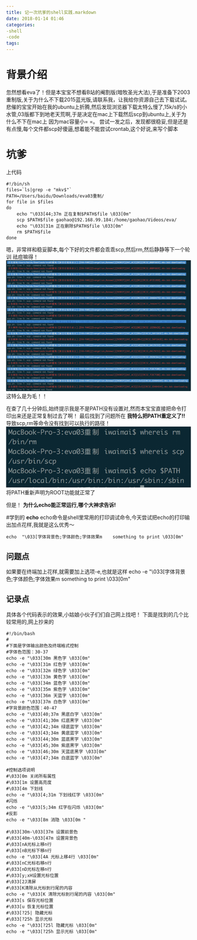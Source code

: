 ```yaml
---
title: 记一次坑爹的shell实践.markdown
date: 2018-01-14 01:46
categories: 
-shell
-code
tags: 
---
```

# 背景介绍
忽然想看eva了！但是本宝宝不想看B站的阉割版(暗牧圣光大法),于是准备下2003重制版,关于为什么不下载2015蓝光版,请联系我，让我给你资源自己去下载试试。
悲催的宝宝开始在我的ubuntu上折腾,然后发现浏览器下载太特么慢了,15k/s的小水管,03版都下到地老天荒啊,于是决定在mac上下载然后scp到ubuntu上,关于为什么不下在mac上
因为mac容量小= =。
尝试一发之后，发现都很稳妥,但是还是有点慢,每个文件都scp好傻逼,想着能不能尝试crontab,这个好说,来写个脚本

# 坑爹
上代码
```shell
#!/bin/sh
files=`ls|grep -e "mkv$"`
PATH=/Users/baidu/Downloads/eva03重制/
for file in $files
do
    echo "\033[44;37m 正在复制$PATH$file \033[0m"
    scp $PATH$file gaohao@192.168.99.184:/home/gaohao/Videos/eva/
    echo "\033[31m 正在删除$PATH$file \033[0m"
    rm $PATH$file
done
```
嗯，非常祥和稳妥脚本,每个下好的文件都会乖乖scp,然后rm,然后静静等下一个轮训
祛痘嘛得！
![命令无法找到](/uploads/shell/command_not_found.png)
这特么是为毛！！

在查了几十分钟后,始终提示我是不是PATH没有设置对,然而本宝宝直接把命令打印出来还是正常复制过去了啊！
最后找到了问题所在
**我特么把PATH重定义了!!**
导致scp,rm等命令没有找到可以执行的路径！
![PATH路径](/uploads/shell/PATH.png)
将PATH重新声明为ROOT功能就正常了

但是！
**为什么echo能正常运行,哪个大神求告诉!**

#学到的
**echo**
echo命令是shell里常用的打印调试命令,今天尝试把echo的打印输出加点花样,我就是这么优秀～
```shell
echo  "\033[字体背景色;字体颜色;字体效果m    something to print \033[0m"
```
## 问题点
如果要在终端加上花样,就需要加上选项-e,也就是这样
echo -e "\033[字体背景色;字体颜色;字体效果m    something to print \033[0m"
## 记录点
具体各个代码表示的效果,小姑娘小伙子们们自己网上找吧！
下面是找到的几个比较常用的,网上抄来的
```shell
#!/bin/bash
#
#下面是字体输出颜色及终端格式控制
#字体色范围：30-37
echo -e "\033[30m 黑色字 \033[0m"
echo -e "\033[31m 红色字 \033[0m"
echo -e "\033[32m 绿色字 \033[0m"
echo -e "\033[33m 黄色字 \033[0m"
echo -e "\033[34m 蓝色字 \033[0m"
echo -e "\033[35m 紫色字 \033[0m"
echo -e "\033[36m 天蓝字 \033[0m"
echo -e "\033[37m 白色字 \033[0m"
#字背景颜色范围：40-47
echo -e "\033[40;37m 黑底白字 \033[0m"
echo -e "\033[41;30m 红底黑字 \033[0m"
echo -e "\033[42;34m 绿底蓝字 \033[0m"
echo -e "\033[43;34m 黄底蓝字 \033[0m"
echo -e "\033[44;30m 蓝底黑字 \033[0m"
echo -e "\033[45;30m 紫底黑字 \033[0m"
echo -e "\033[46;30m 天蓝底黑字 \033[0m"
echo -e "\033[47;34m 白底蓝字 \033[0m"

#控制选项说明
#\033[0m 关闭所有属性
#\033[1m 设置高亮度
#\033[4m 下划线
echo -e "\033[4;31m 下划线红字 \033[0m"
#闪烁
echo -e "\033[5;34m 红字在闪烁 \033[0m"
#反影
echo -e "\033[8m 消隐 \033[0m "

#\033[30m-\033[37m 设置前景色
#\033[40m-\033[47m 设置背景色
#\033[nA光标上移n行
#\033[nB光标下移n行
echo -e "\033[4A 光标上移4行 \033[0m"
#\033[nC光标右移n行
#\033[nD光标左移n行
#\033[y;xH设置光标位置
#\033[2J清屏
#\033[K清除从光标到行尾的内容
echo -e "\033[K 清除光标到行尾的内容 \033[0m"
#\033[s 保存光标位置
#\033[u 恢复光标位置
#\033[?25| 隐藏光标
#\033[?25h 显示光标
echo -e "\033[?25l 隐藏光标 \033[0m"
echo -e "\033[?25h 显示光标 \033[0m"
```

